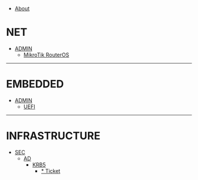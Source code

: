 - [About](About.md)

# NET
- [ADMIN]()
    - [MikroTik RouterOS](net/mt-ros.md)

---

# EMBEDDED
- [ADMIN]()
    - [UEFI](es/uefi.md)

---

# INFRASTRUCTURE
- [SEC]()
    - [AD]()
        - [KRB5]()
            - [* Ticket](infra/ad/krb5/tickets.md)
